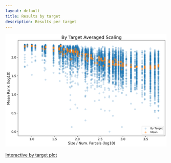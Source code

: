 ```yaml
---
layout: default
title: Results by target
description: Results per target
---
```


![Base Results](https://raw.githubusercontent.com/sahahn/parc_scaling/master/analyze/Figures/Figure4.png)

[Interactive by target plot](./interactive3.html)